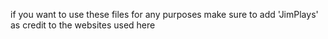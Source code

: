 if you want to use these files for any purposes make sure to add 'JimPlays' as credit to the websites used here 
